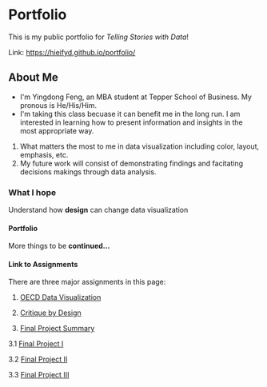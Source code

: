 # Portfolio
This is my public portfolio for *Telling Stories with Data*!

Link: https://hieifyd.github.io/portfolio/

## About Me
* I'm Yingdong Feng, an MBA student at Tepper School of Business. My pronous is He/His/Him.
* I'm taking this class becuase it can benefit me in the long run. I am interested in learning how to present information and insights in the most appropriate way.

1. What matters the most to me in data visualization including color, layout, emphasis, etc.
1. My future work will consist of demonstrating findings and facitating decisions makings through data analysis.

### What I hope 
Understand how __design__ can change data visualization

#### Portfolio
More things to be __continued...__

#### Link to Assignments
There are three major assignments in this page:

1. [OECD Data Visualization](/DataViz_OECD.md)

2. [Critique by Design](/CritiqueByDesign.md)

3. [Final Project Summary](/FinalProject-Summary.md)

3.1 [Final Project I](/FinalProject.md)

3.2 [Final Project II](/FinalProject2.md)

3.3 [Final Project III](/FinalProject3.md)
